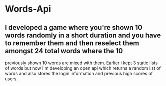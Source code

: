 # Words-Api

## I developed a game where you're shown 10 words randomly in a short duration and you have to remember them and then reselect them amongst 24 total words where the 10
previously shown 10 words are mixed with them. Earlier i kept 3 static lists of words but now i'm developing an open api which returns a random list of words and also
stores the login information and previous high scores of users.
